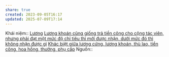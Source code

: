 ```yaml
---
share: true
created: 2023-09-05T16:17
updated: 2025-07-09T17:14
---
```

Khái niệm:: [Lương](../../%CE%9E%20Kh%C3%A1i%20ni%E1%BB%87m/L%C6%B0%C6%A1ng.md)
[Lương khoán cũng giống trả tiền công cho cộng tác viên, nhưng phải đạt một mức độ chỉ tiêu thì mới được nhận, dưới mức đó thì không nhận được gì](./L%C6%B0%C6%A1ng%20kho%C3%A1n%20c%C5%A9ng%20gi%E1%BB%91ng%20tr%E1%BA%A3%20ti%E1%BB%81n%20c%C3%B4ng%20cho%20c%E1%BB%99ng%20t%C3%A1c%20vi%C3%AAn,%20nh%C6%B0ng%20ph%E1%BA%A3i%20%C4%91%E1%BA%A1t%20m%E1%BB%99t%20m%E1%BB%A9c%20%C4%91%E1%BB%99%20ch%E1%BB%89%20ti%C3%AAu%20th%C3%AC%20m%E1%BB%9Bi%20%C4%91%C6%B0%E1%BB%A3c%20nh%E1%BA%ADn,%20d%C6%B0%E1%BB%9Bi%20m%E1%BB%A9c%20%C4%91%C3%B3%20th%C3%AC%20kh%C3%B4ng%20nh%E1%BA%ADn%20%C4%91%C6%B0%E1%BB%A3c%20g%C3%AC.md)
[Khác biệt giữa lương cứng, lương khoán, thù lao, tiền công, hoa hồng, thưởng, phụ cấp](./Kh%C3%A1c%20bi%E1%BB%87t%20gi%E1%BB%AFa%20l%C6%B0%C6%A1ng%20c%E1%BB%A9ng,%20l%C6%B0%C6%A1ng%20kho%C3%A1n,%20th%C3%B9%20lao,%20ti%E1%BB%81n%20c%C3%B4ng,%20hoa%20h%E1%BB%93ng,%20th%C6%B0%E1%BB%9Fng,%20ph%E1%BB%A5%20c%E1%BA%A5p.md)
Nguồn:: 
